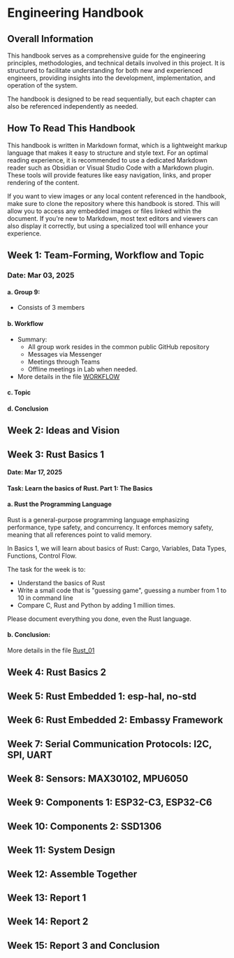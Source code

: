 # Engineering Handbook

## Overall Information

This handbook serves as a comprehensive guide for the engineering principles, methodologies, and technical details involved in this project. It is structured to facilitate understanding for both new and experienced engineers, providing insights into the development, implementation, and operation of the system.

The handbook is designed to be read sequentially, but each chapter can also be referenced independently as needed.

## How To Read This Handbook

This handbook is written in Markdown format, which is a lightweight markup language that makes it easy to structure and style text. For an optimal reading experience, it is recommended to use a dedicated Markdown reader such as Obsidian or Visual Studio Code with a Markdown plugin. These tools will provide features like easy navigation, links, and proper rendering of the content.

If you want to view images or any local content referenced in the handbook, make sure to clone the repository where this handbook is stored. This will allow you to access any embedded images or files linked within the document. If you're new to Markdown, most text editors and viewers can also display it correctly, but using a specialized tool will enhance your experience.


## Week 1: Team-Forming, Workflow and Topic

### Date: Mar 03, 2025

#### a. Group 9:
- Consists of 3 members
#### b. Workflow
- Summary:
	- All group work resides in the common public GitHub repository
	- Messages via Messenger
	- Meetings through Teams
	- Offline meetings in Lab when needed.
- More details in the file [WORKFLOW](Resources/WORKFLOW.md)
#### c. Topic

#### d. Conclusion

## Week 2: Ideas and Vision


## Week 3: Rust Basics 1
#### Date: Mar 17, 2025

#### Task: Learn the basics of Rust. Part 1: The Basics

#### a. Rust the Programming Language

Rust is a general-purpose programming language emphasizing performance, type safety, and concurrency. It enforces memory safety, meaning that all references point to valid memory.

In Basics 1, we will learn about basics of Rust: Cargo, Variables, Data Types, Functions, Control Flow.

The task for the week is to:

- Understand the basics of Rust
- Write a small code that is "guessing game", guessing a number from 1 to 10 in command line
- Compare C, Rust and Python by adding 1 million times.

Please document everything you done, even the Rust language.

#### b. Conclusion:

More details in the file [Rust_01](Resources/Rust_01.md)
## Week 4: Rust Basics 2


## Week 5: Rust Embedded 1: esp-hal, no-std


## Week 6: Rust Embedded 2: Embassy Framework


## Week 7: Serial Communication Protocols: I2C, SPI, UART


## Week 8: Sensors: MAX30102, MPU6050


## Week 9: Components 1: ESP32-C3, ESP32-C6


## Week 10: Components 2: SSD1306

## Week 11: System Design

## Week 12: Assemble Together


## Week 13: Report 1


## Week 14: Report 2


## Week 15: Report 3 and Conclusion